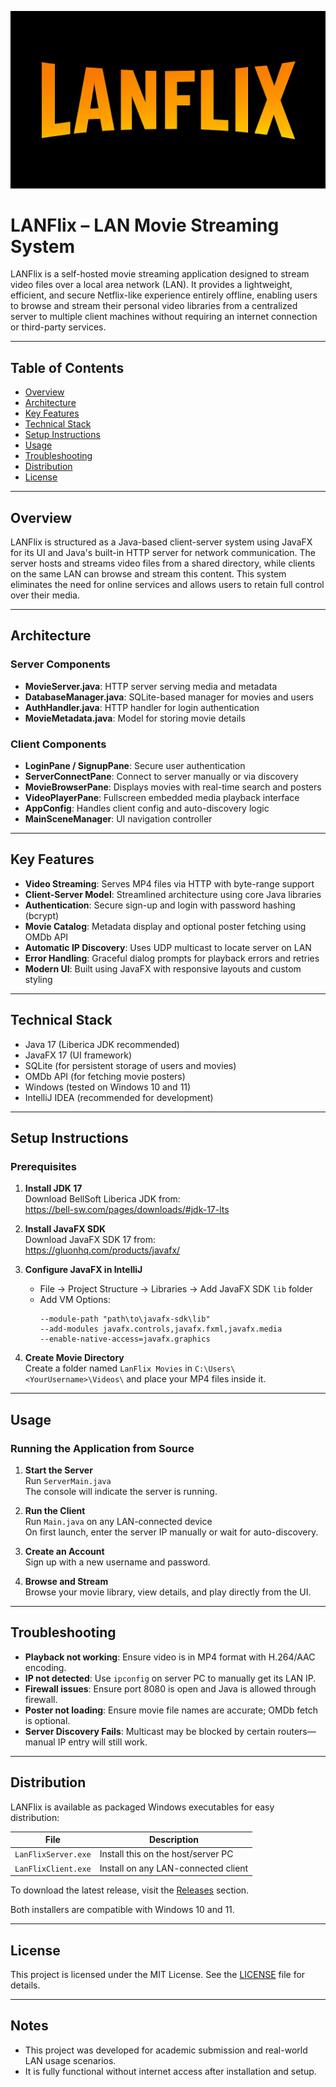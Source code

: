<p align="center">
  <img src="/logo/lanflix2.png" alt="LANFlix Banner" width="700"/>
</p>

# LANFlix – LAN Movie Streaming System

LANFlix is a self-hosted movie streaming application designed to stream video files over a local area network (LAN). It provides a lightweight, efficient, and secure Netflix-like experience entirely offline, enabling users to browse and stream their personal video libraries from a centralized server to multiple client machines without requiring an internet connection or third-party services.

---

## Table of Contents

- [Overview](#overview)
- [Architecture](#architecture)
- [Key Features](#key-features)
- [Technical Stack](#technical-stack)
- [Setup Instructions](#setup-instructions)
- [Usage](#usage)
- [Troubleshooting](#troubleshooting)
- [Distribution](#distribution)
- [License](#license)

---

## Overview

LANFlix is structured as a Java-based client-server system using JavaFX for its UI and Java's built-in HTTP server for network communication. The server hosts and streams video files from a shared directory, while clients on the same LAN can browse and stream this content. This system eliminates the need for online services and allows users to retain full control over their media.

---

## Architecture

### Server Components

- **MovieServer.java**: HTTP server serving media and metadata
- **DatabaseManager.java**: SQLite-based manager for movies and users
- **AuthHandler.java**: HTTP handler for login authentication
- **MovieMetadata.java**: Model for storing movie details

### Client Components

- **LoginPane / SignupPane**: Secure user authentication
- **ServerConnectPane**: Connect to server manually or via discovery
- **MovieBrowserPane**: Displays movies with real-time search and posters
- **VideoPlayerPane**: Fullscreen embedded media playback interface
- **AppConfig**: Handles client config and auto-discovery logic
- **MainSceneManager**: UI navigation controller

---

## Key Features

- **Video Streaming**: Serves MP4 files via HTTP with byte-range support
- **Client-Server Model**: Streamlined architecture using core Java libraries
- **Authentication**: Secure sign-up and login with password hashing (bcrypt)
- **Movie Catalog**: Metadata display and optional poster fetching using OMDb API
- **Automatic IP Discovery**: Uses UDP multicast to locate server on LAN
- **Error Handling**: Graceful dialog prompts for playback errors and retries
- **Modern UI**: Built using JavaFX with responsive layouts and custom styling

---

## Technical Stack

- Java 17 (Liberica JDK recommended)
- JavaFX 17 (UI framework)
- SQLite (for persistent storage of users and movies)
- OMDb API (for fetching movie posters)
- Windows (tested on Windows 10 and 11)
- IntelliJ IDEA (recommended for development)

---

## Setup Instructions

### Prerequisites

1. **Install JDK 17**  
   Download BellSoft Liberica JDK from:  
   https://bell-sw.com/pages/downloads/#jdk-17-lts

2. **Install JavaFX SDK**  
   Download JavaFX SDK 17 from:  
   https://gluonhq.com/products/javafx/

3. **Configure JavaFX in IntelliJ**  
   - File → Project Structure → Libraries → Add JavaFX SDK `lib` folder
   - Add VM Options:
     ```
     --module-path "path\to\javafx-sdk\lib"
     --add-modules javafx.controls,javafx.fxml,javafx.media
     --enable-native-access=javafx.graphics
     ```

4. **Create Movie Directory**  
   Create a folder named `LanFlix Movies` in `C:\Users\<YourUsername>\Videos\` and place your MP4 files inside it.

---

## Usage

### Running the Application from Source

1. **Start the Server**  
   Run `ServerMain.java`  
   The console will indicate the server is running.

2. **Run the Client**  
   Run `Main.java` on any LAN-connected device  
   On first launch, enter the server IP manually or wait for auto-discovery.

3. **Create an Account**  
   Sign up with a new username and password.

4. **Browse and Stream**  
   Browse your movie library, view details, and play directly from the UI.

---

## Troubleshooting

- **Playback not working**: Ensure video is in MP4 format with H.264/AAC encoding.
- **IP not detected**: Use `ipconfig` on server PC to manually get its LAN IP.
- **Firewall issues**: Ensure port 8080 is open and Java is allowed through firewall.
- **Poster not loading**: Ensure movie file names are accurate; OMDb fetch is optional.
- **Server Discovery Fails**: Multicast may be blocked by certain routers—manual IP entry will still work.

---

## Distribution

LANFlix is available as packaged Windows executables for easy distribution:

| File                | Description                        |
|---------------------|------------------------------------|
| `LanFlixServer.exe` | Install this on the host/server PC |
| `LanFlixClient.exe` | Install on any LAN-connected client|

To download the latest release, visit the [Releases](https://github.com/Udit-Gavasane/LANFlix/releases) section.

Both installers are compatible with Windows 10 and 11.

---

## License

This project is licensed under the MIT License. See the [LICENSE](LICENSE) file for details.

---

## Notes

- This project was developed for academic submission and real-world LAN usage scenarios.
- It is fully functional without internet access after installation and setup.

